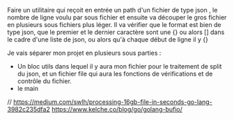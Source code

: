 Faire un utilitaire qui reçoit en entrée un path d'un fichier de type json , le nombre de ligne voulu par sous fichier et ensuite va découper le gros fichier en plusieurs sous fichiers plus léger. Il va vérifier que le format est bien de type json, que le premier et le dernier caractère sont une {} ou alors [] dans le cadre d'une liste de json, ou alors qu'à chaque début de ligne il y {}

Je vais séparer mon projet en plusieurs sous parties :
- Un bloc utils dans lequel il y aura mon fichier pour le traitement de split du json, et un fichier file qui aura les fonctions de vérifications et de contrôle du fichier.
- le main 

// https://medium.com/swlh/processing-16gb-file-in-seconds-go-lang-3982c235dfa2
https://www.kelche.co/blog/go/golang-bufio/